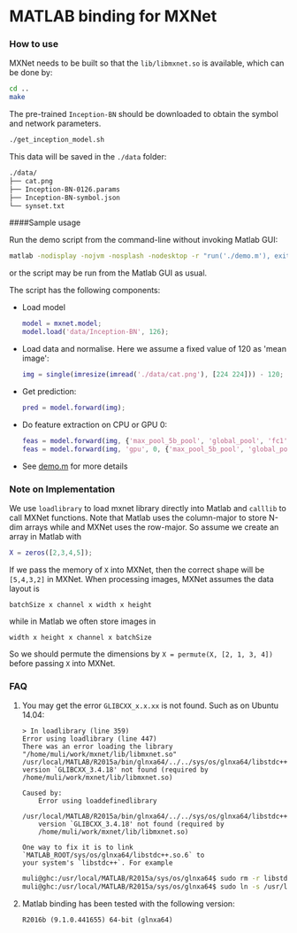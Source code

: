 # MATLAB binding for MXNet

### How to use

MXNet needs to be built so that the `lib/libmxnet.so` is available, which can be done by:

```bash
cd ..
make
```
The pre-trained `Inception-BN` should be downloaded to obtain the symbol and network parameters.

```bash
./get_inception_model.sh
```

This data will be saved in the `./data` folder:

```bash
./data/
├── cat.png
├── Inception-BN-0126.params
├── Inception-BN-symbol.json
└── synset.txt
```

####Sample usage

Run the demo script from the command-line without invoking Matlab GUI:

```bash
matlab -nodisplay -nojvm -nosplash -nodesktop -r "run('./demo.m'), exit(0);"
```
or the script may be run from the Matlab GUI as usual.

The script has the following components:

- Load model
  
  ```matlab
  model = mxnet.model;
  model.load('data/Inception-BN', 126);
  ```

- Load data and normalise.  Here we assume a fixed value of 120 as 'mean image':

  ```matlab
  img = single(imresize(imread('./data/cat.png'), [224 224])) - 120;
  ```

- Get prediction:

  ```matlab
  pred = model.forward(img);
  ```

- Do feature extraction on CPU or GPU 0:

  ```matlab
  feas = model.forward(img, {'max_pool_5b_pool', 'global_pool', 'fc1'});           % CPU mode
  feas = model.forward(img, 'gpu', 0, {'max_pool_5b_pool', 'global_pool', 'fc1'}); % GPU mode
  ```

- See [demo.m](demo.m) for more details

### Note on Implementation

We use `loadlibrary` to load mxnet library directly into Matlab and `calllib` to
call MXNet functions. Note that Matlab uses the column-major to store N-dim
arrays while and MXNet uses the row-major. So assume we create an array in
Matlab with

```matlab
X = zeros([2,3,4,5]);
```

If we pass the memory of `X` into MXNet, then the correct shape will be
`[5,4,3,2]` in MXNet. When processing images, MXNet assumes the data layout is

```
batchSize x channel x width x height
```

while in Matlab we often store images in

```
width x height x channel x batchSize
```

So we should permute the dimensions by `X = permute(X, [2, 1, 3, 4])` before
passing `X` into MXNet.

### FAQ

1. You may get the error `GLIBCXX_x.x.xx` is not found. Such as on Ubuntu 14.04:

    ```
    > In loadlibrary (line 359)
    Error using loadlibrary (line 447)
    There was an error loading the library "/home/muli/work/mxnet/lib/libmxnet.so"
    /usr/local/MATLAB/R2015a/bin/glnxa64/../../sys/os/glnxa64/libstdc++.so.6:
    version `GLIBCXX_3.4.18' not found (required by
    /home/muli/work/mxnet/lib/libmxnet.so)

    Caused by:
        Error using loaddefinedlibrary
        /usr/local/MATLAB/R2015a/bin/glnxa64/../../sys/os/glnxa64/libstdc++.so.6:
        version `GLIBCXX_3.4.18' not found (required by
        /home/muli/work/mxnet/lib/libmxnet.so)
    ```
    
       One way to fix it is to link `MATLAB_ROOT/sys/os/glnxa64/libstdc++.so.6` to
       your system's `libstdc++`. For example
    
    ```bash
    muli@ghc:/usr/local/MATLAB/R2015a/sys/os/glnxa64$ sudo rm -r libstdc++.so.6
    muli@ghc:/usr/local/MATLAB/R2015a/sys/os/glnxa64$ sudo ln -s /usr/lib/x86_64-linux-gnu/    libstdc++.so.6.0.19 libstdc++.so.6
    ```


2. Matlab binding has been tested with the following version:

    `R2016b (9.1.0.441655) 64-bit (glnxa64)`
